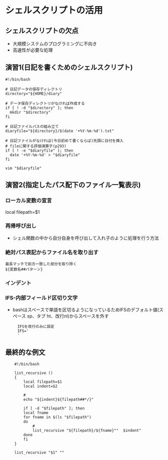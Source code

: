 # シェルスクリプトの活用

## シェルスクリプトの欠点
- 大規模システムのプログラミングに不向き
- 高速性が必要な処理

## 演習1(日記を書くためのシェルスクリプト)

    #!/bin/bash
    
    # 日記データの保存ディレクトリ
    directory="${HOME}/diary"
    
    # データ保存ディレクトリがなければ作成する
    if [ ! -d "$directory" ]; then
      mkdir "$directory"
    fi
    
    # 日記ファイルパスの組み立て
    diaryfile="${directory}/$(date '+%Y-%m-%d').txt"
    
    # 日記ファイルがなければ(今日初めて書くならば)先頭に日付を挿入
    # fileに関する評価演算子(p293)
    if [ ! -e "$diaryfile" ]; then
      date '+%Y-%m-%d' > "$diaryfile"
    fi
    
    vim "$diaryfile"

## 演習2(指定したパス配下のファイル一覧表示)
### ローカル変数の宣言
local filepath=$1

### 再帰呼び出し
- シェル関数の中から自分自身を呼び出して入れ子のように処理を行う方法

### 絶対パス表記からファイル名を取り出す

    最長マッチで前方一致した部分を取り除く
    ${変数名##パターン}

### インデント

### IFS-内部フィールド区切り文字
- bashはスペースで単語を区切るようになっているためIFSのデフォルト値(スペース sp、タブ ht、改行nl)からスペースを外す

        IFSを改行のみに設定
        IFS='
        '
## 最終的な例文
        #!/bin/bash
        
        list_recursive ()
        {
            local filepath=$1
            local indent=$2
        
            #
            echo "${indent}${filepath##*/}"
        
            if [ -d "$filepath" ]; then
            local fname
            for fname in $(ls "$filepath")
            do
                #
                list_recursive "${filepath}/${fname}""  $indent"
            done
            fi
        }
        
        list_recursive "$1" ""
